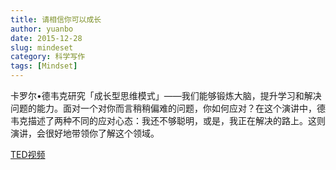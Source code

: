 ```yaml
---
title: 请相信你可以成长
author: yuanbo
date: 2015-12-28
slug: mindeset
category: 科学写作  
tags: [Mindset]
---
```


卡罗尔•德韦克研究「成长型思维模式」——我们能够锻炼大脑，提升学习和解决问题的能力。面对一个对你而言稍稍偏难的问题，你如何应对？在这个演讲中，德韦克描述了两种不同的应对心态：我还不够聪明，或是，我正在解决的路上。这则演讲，会很好地带领你了解这个领域。			

[TED视频][1] 

[1]:	[https://www.ted.com/talks/carol%5C_dweck%5C_the%5C_power%5C_of%5C_believing%5C_that%5C_you%5C_can%5C_improve?language=zh-cn]